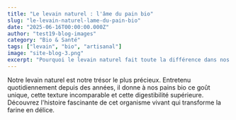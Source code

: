 ```yaml
---
title: "Le levain naturel : l'âme du pain bio"
slug: "le-levain-naturel-lame-du-pain-bio"
date: "2025-06-16T00:00:00.000Z"
author: "test19-blog-images"
category: "Bio & Santé"
tags: ["levain", "bio", "artisanal"]
image: "site-blog-3.png"
excerpt: "Pourquoi le levain naturel fait toute la différence dans nos pains bio et comment nous le préparons chaque jour."
---
```

Notre levain naturel est notre trésor le plus précieux. Entretenu quotidiennement depuis des années, il donne à nos pains bio ce goût unique, cette texture incomparable et cette digestibilité supérieure. Découvrez l'histoire fascinante de cet organisme vivant qui transforme la farine en délice.
